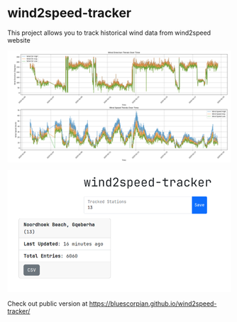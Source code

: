 # wind2speed-tracker

This project allows you to track historical wind data from wind2speed website

![Figure of wind speed and wind direction](Figure_1.png)

![Website screenshot](screenshot.png)

Check out public version at https://bluescorpian.github.io/wind2speed-tracker/
